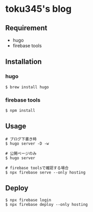 # toku345's blog

## Requirement

- hugo
- firebase tools

## Installation

### hugo

```console
$ brew install hugo
```

### firebase tools

```console
$ npm install
```


## Usage

```console
# ブログ下書き時
$ hugo server -D -w

# 公開ページのみ
$ hugo server

# firebase toolsで確認する場合
$ npx firebase serve --only hosting
```

## Deploy

```console
$ npx firebase login
$ npx firebase deploy --only hosting
```
